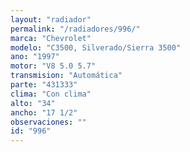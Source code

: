 ```yaml
---
layout: "radiador"
permalink: "/radiadores/996/"
marca: "Chevrolet"
modelo: "C3500, Silverado/Sierra 3500"
ano: "1997"
motor: "V8 5.0 5.7"
transmision: "Automática"
parte: "431333"
clima: "Con clima"
alto: "34"
ancho: "17 1/2"
observaciones: ""
id: "996"
---
```


